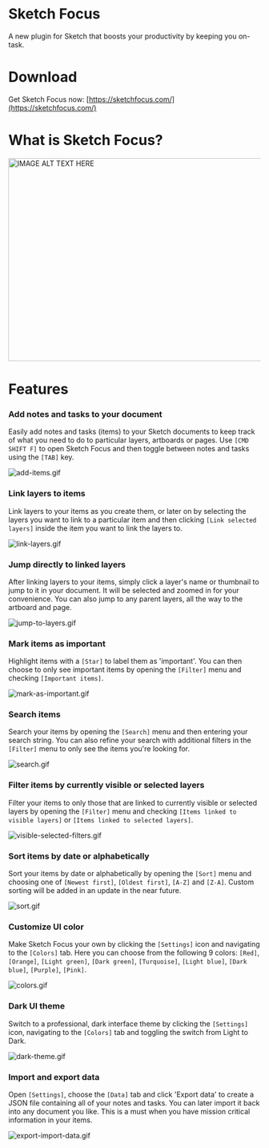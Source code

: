 # Sketch Focus
A new plugin for Sketch that boosts your productivity by keeping you on-task.

# Download

Get Sketch Focus now: [https://sketchfocus.com/](https://sketchfocus.com/)

# What is Sketch Focus?

<a href="http://www.youtube.com/watch?feature=player_embedded&v=0sjOVN07y14
" target="_blank"><img src="http://img.youtube.com/vi/0sjOVN07y14/0.jpg" 
alt="IMAGE ALT TEXT HERE" width="720" height="405" border="0" /></a>

# Features
### Add notes and tasks to your document
Easily add notes and tasks (items) to your Sketch documents to keep track of what you need to do to particular layers, artboards or pages. Use `[CMD SHIFT F]` to open Sketch Focus and then toggle between notes and tasks using the `[TAB]` key.

![add-items.gif](http://i.giphy.com/oKLNQQ6OIeSU8.gif "Add notes and tasks to your document GIF")

### Link layers to items
Link layers to your items as you create them, or later on by selecting the layers you want to link to a particular item and then clicking `[Link selected layers]` inside the item you want to link the layers to.

![link-layers.gif](http://i.giphy.com/oKLNQQ6OIeSU8.gif "Link layers to items GIF")

### Jump directly to linked layers
After linking layers to your items, simply click a layer's name or thumbnail to jump to it in your document. It will be selected and zoomed in for your convenience. You can also jump to any parent layers, all the way to the artboard and page.

![jump-to-layers.gif](http://i.giphy.com/oKLNQQ6OIeSU8.gif "Jump directly to linked layers GIF")

### Mark items as important
Highlight items with a `[Star]` to label them as 'important'. You can then choose to only see important items by opening the `[Filter]` menu and checking `[Important items]`.

![mark-as-important.gif](http://i.giphy.com/oKLNQQ6OIeSU8.gif "Mark items as important GIF")

### Search items
Search your items by opening the `[Search]` menu and then entering your search string. You can also refine your search with additional filters in the `[Filter]` menu to only see the items you're looking for.

![search.gif](http://i.giphy.com/oKLNQQ6OIeSU8.gif "Search items GIF")

### Filter items by currently visible or selected layers
Filter your items to only those that are linked to currently visible or selected layers by opening the `[Filter]` menu and checking `[Items linked to visible layers]` or `[Items linked to selected layers]`.

![visible-selected-filters.gif](http://i.giphy.com/oKLNQQ6OIeSU8.gif "Filter items by currently visible or selected layers GIF")

### Sort items by date or alphabetically
Sort your items by date or alphabetically by opening the `[Sort]` menu and choosing one of `[Newest first]`, `[Oldest first]`, `[A-Z]` and `[Z-A]`. Custom sorting will be added in an update in the near future.

![sort.gif](http://i.giphy.com/oKLNQQ6OIeSU8.gif "Sort items by date or alphabetically GIF")

### Customize UI color
Make Sketch Focus your own by clicking the `[Settings]` icon and navigating to the `[Colors]` tab. Here you can choose from the following 9 colors: `[Red]`, `[Orange]`, `[Light green]`, `[Dark green]`, `[Turquoise]`, `[Light blue]`, `[Dark blue]`, `[Purple]`, `[Pink]`.

![colors.gif](http://i.giphy.com/oKLNQQ6OIeSU8.gif "Customize UI color GIF")

### Dark UI theme
Switch to a professional, dark interface theme by clicking the `[Settings]` icon, navigating to the `[Colors]` tab and toggling the switch from Light to Dark.

![dark-theme.gif](http://i.giphy.com/oKLNQQ6OIeSU8.gif "Dark UI theme GIF")

### Import and export data
Open `[Settings]`, choose the `[Data]` tab and click 'Export data' to create a JSON file containing all of your notes and tasks. You can later import it back into any document you like. This is a must when you have mission critical information in your items.

![export-import-data.gif](http://i.giphy.com/oKLNQQ6OIeSU8.gif "Import and export data GIF")
